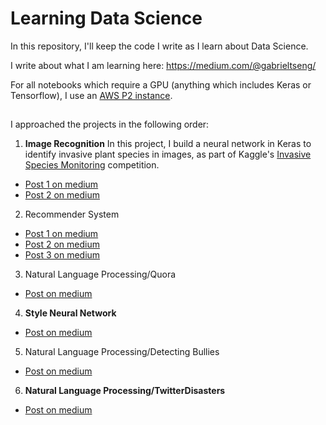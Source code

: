 # Learning Data Science 

In this repository, I'll keep the code I write as I learn about Data Science. 

I write about what I am learning here: 
https://medium.com/@gabrieltseng/

For all notebooks which require a GPU (anything which includes Keras or Tensorflow), I use an [AWS P2 instance](https://aws.amazon.com/ec2/instance-types/p2/). 

## 
I approached the projects in the following order: 

1. **Image Recognition**
    In this project, I build a neural network in Keras to identify invasive plant species in images, as part of Kaggle's [Invasive Species Monitoring](https://www.kaggle.com/c/invasive-species-monitoring) competition.

  * [Post 1 on medium](https://medium.com/@gabrieltseng/learning-about-data-science-building-an-image-classifier-3f8252952329)
  * [Post 2 on medium](https://medium.com/towards-data-science/learning-about-data-science-building-an-image-classifier-part-2-a7bcc6d5e825)
2. Recommender System
  * [Post 1 on medium](https://medium.com/@gabrieltseng/clustering-and-collaborative-filtering-visualizing-clusters-using-t-sne-f9718e7491e6)
  * [Post 2 on medium](https://medium.com/@gabrieltseng/clustering-and-collaborative-filtering-implementing-neural-networks-bccf2f9ff988) 
  * [Post 3 on medium](https://medium.com/towards-data-science/clustering-and-collaborative-filtering-using-word-embeddings-56ee60f0575d) 
3. Natural Language Processing/Quora
  * [Post on medium](https://medium.com/towards-data-science/natural-language-processing-with-quora-9737b40700c8) 
4. **Style Neural Network** 
  * [Post on medium](https://medium.com/towards-data-science/montreal-painted-by-huang-gongwang-neural-style-networks-ec1697b2ac54) 
5. Natural Language Processing/Detecting Bullies
  * [Post on medium](https://medium.com/towards-data-science/using-scikit-learn-to-find-bullies-c47a1045d92f) 
6. **Natural Language Processing/TwitterDisasters**
  * [Post on medium](https://medium.com/@gabrieltseng/summarizing-tweets-in-a-disaster-e6b355a41732) 


